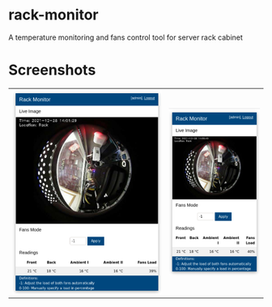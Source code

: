 # rack-monitor
A temperature monitoring and fans control tool for server rack cabinet

# Screenshots

<style>
td, th {
   border: none!important;
}
</style>
<table>
  <tr>
    <td ><img src="./images/desktop.png" /></td>
    <td class="second"><img src="./images/smartphone.png" /></td>
  </tr>
</table>